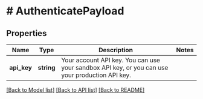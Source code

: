 # # AuthenticatePayload

## Properties

Name | Type | Description | Notes
------------ | ------------- | ------------- | -------------
**api_key** | **string** | Your account API key. You can use your sandbox API key, or you can use your production API key. |

[[Back to Model list]](../../README.md#models) [[Back to API list]](../../README.md#endpoints) [[Back to README]](../../README.md)
